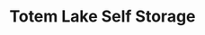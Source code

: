 ---
title: "Totem Lake Self Storage"
url: /kirkland/totem-lake-self-storage/
shop: storage rental
---